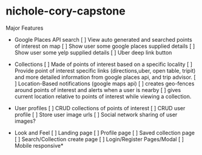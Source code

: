 # nichole-cory-capstone
Major Features
- Google Places API search
[ ] View auto generated and searched points of interest on map
[ ] Show user some google places supplied details
[ ] Show user some yelp supplied details
[ ] Uber deep link button


- Collections
[ ] Made of points of interest based on a specific locality
[ ] Provide point of interest specific links (directions,uber, open table, tripit) and more detailed information from google places api, and trip advisor.
[ ] Location-Based notifications (google maps api) 
[ ] creates geo-fences around points of interest and alerts when a user is nearby
[ ] gives current location relative to points of interest while viewing a collection.


- User profiles 
[ ] CRUD collections of points of interest
[ ] CRUD user profile
[ ] Store user image urls
[ ] Social network sharing of user images?

 
- Look and Feel
[ ] Landing page
[ ] Profile page
[ ] Saved collection page
[ ] Search/Collection create page
[ ] Login/Register Pages/Modal
[ ] Mobile responsive*
